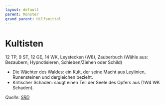 ```yaml
---
layout: default
parent: Monster
grand_parent: Hilfsmittel
---
```


# Kultisten
12 TP, 9 ST, 12 GE, 14 WK, Leystecken (W8), Zauberbuch (Wähle aus: Bezaubern, Hypnotisieren, Schieben/Ziehen oder Schild)
- Die Wächter des Waldes: ein Kult, der seine Macht aus Leylinien, Runensteinen und dergleichen bezieht.
- Kritischer Schaden: saugt einen Teil der Seele des Opfers aus (1W4 WK Schaden).

*Quelle: [SRD](/cairn-srd#bestiarium)*

